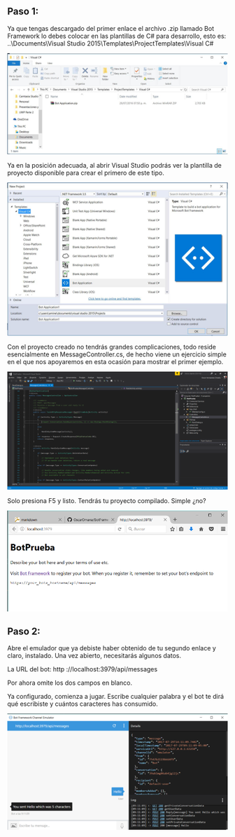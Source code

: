 

## Paso 1:
Ya que tengas descargado del primer enlace el archivo .zip llamado Bot Framework lo debes colocar en las plantillas de C# para desarrollo, esto es: ..\Documents\Visual Studio 2015\Templates\ProjectTemplates\Visual C#

<img src="Imagenes/Bot-templates.jpg"/>

Ya en la posición adecuada, al abrir Visual Studio podrás ver la plantilla de proyecto disponible para crear el primero de este tipo.

<img src="Imagenes/BotTemplate2.jpg"/>

Con el proyecto creado no tendrás grandes complicaciones, todo reside esencialmente en MessageController.cs, de hecho viene un ejercicio simple en el que nos apoyaremos en esta ocasión para mostrar el primer ejemplo.

<img src="Imagenes/visual.png"/>

Solo presiona F5 y listo. Tendrás tu proyecto compilado. Simple ¿no?

<img src="Imagenes/bot.png"/>

## Paso 2:
Abre el emulador que ya debiste haber obtenido de tu segundo enlace y claro, instalado. Una vez abierto, necesitarás algunos datos.

La URL del bot: http ://localhost:3979/api/messages

Por ahora omite los dos campos en blanco.

Ya configurado, comienza a jugar. Escribe cualquier palabra y el bot te dirá qué escribiste y cuántos caracteres has consumido.

<img src="Imagenes/hello.png"/>

